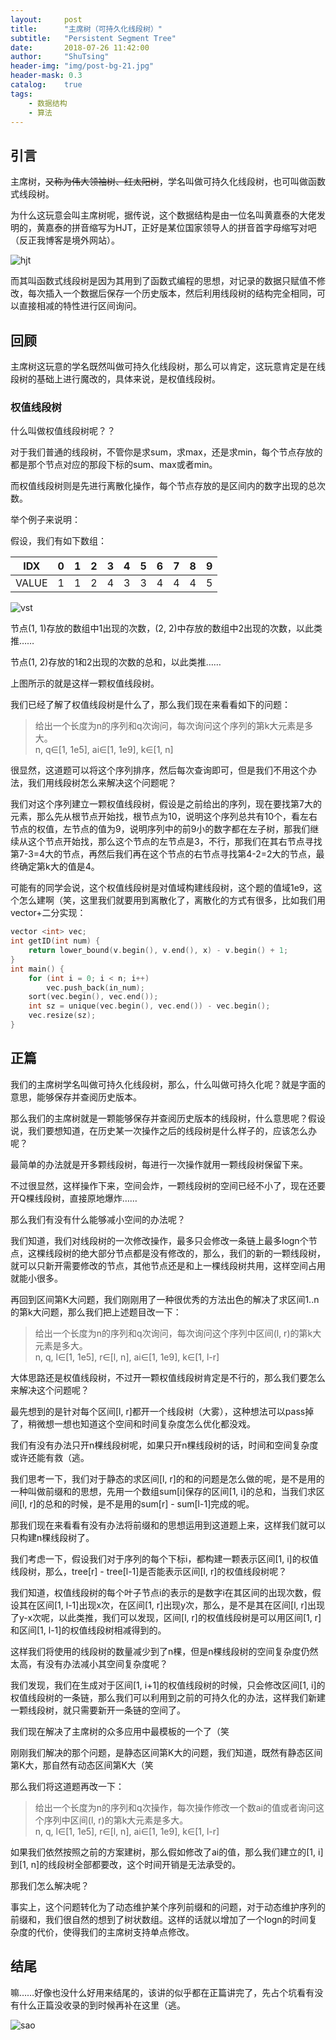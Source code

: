 ```yaml
---
layout:     post
title:      "主席树（可持久化线段树）"
subtitle:   "Persistent Segment Tree"
date:       2018-07-26 11:42:00
author:     "ShuTsing"
header-img: "img/post-bg-21.jpg"
header-mask: 0.3
catalog:    true
tags:
    - 数据结构
    - 算法
---
```


## 引言

主席树，~~又称为伟大领袖树、红太阳树~~，学名叫做可持久化线段树，也可叫做函数式线段树。

为什么这玩意会叫主席树呢，据传说，这个数据结构是由一位名叫黄嘉泰的大佬发明的，黄嘉泰的拼音缩写为HJT，正好是某位国家领导人的拼音首字母缩写对吧（反正我博客是境外网站）。

![hjt](https://upload-images.jianshu.io/upload_images/13252077-d12ae0ff1d91090c.png?imageMogr2/auto-orient/strip%7CimageView2/2/w/1240)

而其叫函数式线段树是因为其用到了函数式编程的思想，对记录的数据只赋值不修改，每次插入一个数据后保存一个历史版本，然后利用线段树的结构完全相同，可以直接相减的特性进行区间询问。

## 回顾

主席树这玩意的学名既然叫做可持久化线段树，那么可以肯定，这玩意肯定是在线段树的基础上进行魔改的，具体来说，是权值线段树。

### 权值线段树

什么叫做权值线段树呢？？

对于我们普通的线段树，不管你是求sum，求max，还是求min，每个节点存放的都是那个节点对应的那段下标的sum、max或者min。

而权值线段树则是先进行离散化操作，每个节点存放的是区间内的数字出现的总次数。

举个例子来说明：

假设，我们有如下数组：

| IDX | 0 | 1 | 2 | 3 | 4 | 5 | 6 | 7 | 8 | 9 |
| :-: | :-: | :-: | :-: | :-: | :-: | :-: |:-: | :-: | :-: | :-: |
| VALUE | 1 | 1 | 2 | 4 | 3 | 3 | 4 | 4 | 4 | 5 |

![vst](https://upload-images.jianshu.io/upload_images/13252077-f6910e75b004a97d.png?imageMogr2/auto-orient/strip%7CimageView2/2/w/1240)

节点(1, 1)存放的数组中1出现的次数，(2, 2)中存放的数组中2出现的次数，以此类推……

节点(1, 2)存放的1和2出现的次数的总和，以此类推……

上图所示的就是这样一颗权值线段树。

我们已经了解了权值线段树是什么了，那么我们现在来看看如下的问题：

>给出一个长度为n的序列和q次询问，每次询问这个序列的第k大元素是多大。   
>n, q∈[1, 1e5], ai∈[1, 1e9], k∈[1, n]

很显然，这道题可以将这个序列排序，然后每次查询即可，但是我们不用这个办法，我们用线段树怎么来解决这个问题呢？

我们对这个序列建立一颗权值线段树，假设是之前给出的序列，现在要找第7大的元素，那么先从根节点开始找，根节点为10，说明这个序列总共有10个，看左右节点的权值，左节点的值为9，说明序列中的前9小的数字都在左子树，那我们继续从这个节点开始找，那么这个节点的左节点是3，不行，那我们在其右节点寻找第7-3=4大的节点，再然后我们再在这个节点的右节点寻找第4-2=2大的节点，最终确定第k大的值是4。

可能有的同学会说，这个权值线段树是对值域构建线段树，这个题的值域1e9，这个怎么建啊（笑，这里我们就要用到离散化了，离散化的方式有很多，比如我们用vector+二分实现：

```cpp
vector <int> vec;
int getID(int num) {
    return lower_bound(v.begin(), v.end(), x) - v.begin() + 1;
}
int main() {
    for (int i = 0; i < n; i++)
        vec.push_back(in_num);
    sort(vec.begin(), vec.end());
    int sz = unique(vec.begin(), vec.end()) - vec.begin();
    vec.resize(sz);
}
```

## 正篇

我们的主席树学名叫做可持久化线段树，那么，什么叫做可持久化呢？就是字面的意思，能够保存并查阅历史版本。

那么我们的主席树就是一颗能够保存并查阅历史版本的线段树，什么意思呢？假设说，我们要想知道，在历史某一次操作之后的线段树是什么样子的，应该怎么办呢？

最简单的办法就是开多颗线段树，每进行一次操作就用一颗线段树保留下来。

不过很显然，这样操作下来，空间会炸，一颗线段树的空间已经不小了，现在还要开Q棵线段树，直接原地爆炸……

那么我们有没有什么能够减小空间的办法呢？

我们知道，我们对线段树的一次修改操作，最多只会修改一条链上最多logn个节点，这棵线段树的绝大部分节点都是没有修改的，那么，我们的新的一颗线段树，就可以只新开需要修改的节点，其他节点还是和上一棵线段树共用，这样空间占用就能小很多。

再回到区间第K大问题，我们刚刚用了一种很优秀的方法出色的解决了求区间1..n的第k大问题，那么我们把上述题目改一下：

>给出一个长度为n的序列和q次询问，每次询问这个序列中区间(l, r)的第k大元素是多大。   
>n, q, l∈[1, 1e5], r∈[l, n], ai∈[1, 1e9], k∈[1, l-r]

大体思路还是权值线段树，不过开一颗权值线段树肯定是不行的，那么我们要怎么来解决这个问题呢？

最先想到的是针对每个区间[l, r]都开一个线段树（大雾），这种想法可以pass掉了，稍微想一想也知道这个空间和时间复杂度怎么优化都没戏。

我们有没有办法只开n棵线段树呢，如果只开n棵线段树的话，时间和空间复杂度或许还能有救（逃。

我们思考一下，我们对于静态的求区间[l, r]的和的问题是怎么做的呢，是不是用的一种叫做前缀和的思想，先用一个数组sum[i]保存的区间[1, i]的总和，当我们求区间[l, r]的总和的时候，是不是用的sum[r] - sum[l-1]完成的呢。

那我们现在来看看有没有办法将前缀和的思想运用到这道题上来，这样我们就可以只构建n棵线段树了。

我们考虑一下，假设我们对于序列的每个下标i，都构建一颗表示区间[1, i]的权值线段树，那么，tree[r] - tree[l-1]是否能表示区间[l, r]的权值线段树呢？

我们知道，权值线段树的每个叶子节点i的表示的是数字i在其区间的出现次数，假设其在区间[1, l-1]出现x次，在区间[1, r]出现y次，那么，是不是其在区间[l, r]出现了y-x次呢，以此类推，我们可以发现，区间[l, r]的权值线段树是可以用区间[1, r]和区间[1, l-1]的权值线段树相减得到的。

这样我们将使用的线段树的数量减少到了n棵，但是n棵线段树的空间复杂度仍然太高，有没有办法减小其空间复杂度呢？

我们发现，我们在生成对于区间[1, i+1]的权值线段树的时候，只会修改区间[1, i]的权值线段树的一条链，那么我们可以利用到之前的可持久化的办法，这样我们新建一颗线段树，就只需要新开一条链的空间了。

我们现在解决了主席树的众多应用中最模板的一个了（笑

刚刚我们解决的那个问题，是静态区间第K大的问题，我们知道，既然有静态区间第K大，那自然有动态区间第K大（笑

那么我们将这道题再改一下：

>给出一个长度为n的序列和q次操作，每次操作修改一个数ai的值或者询问这个序列中区间(l, r)的第k大元素是多大。   
>n, q, l∈[1, 1e5], r∈[l, n], ai∈[1, 1e9], k∈[1, l-r]

如果我们依然按照之前的方案建树，那么假如修改了ai的值，那么我们建立的[1, i]到[1, n]的线段树全部都要改，这个时间开销是无法承受的。

那我们怎么解决呢？

事实上，这个问题转化为了动态维护某个序列前缀和的问题，对于动态维护序列的前缀和，我们很自然的想到了树状数组。这样的话就以增加了一个logn的时间复杂度的代价，使得我们的主席树支持单点修改。

















## 结尾

嘛……好像也没什么好用来结尾的，该讲的似乎都在正篇讲完了，先占个坑看有没有什么正篇没收录的到时候再补在这里（逃。

![sao](https://upload-images.jianshu.io/upload_images/13252077-3d774a5e373e414a.jpg?imageMogr2/auto-orient/strip%7CimageView2/2/w/1240)
